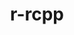 ---
title: "r-rcpp"
layout: cache
categories: [package, develop]
meta: {"versions": ["1.0.12"], "compilers": ["gcc@=7.5.0"], "oss": ["ubuntu18.04"], "platforms": ["linux"], "targets": ["x86_64_v3"], "stacks": ["build_systems", "root"], "num_specs": 10, "num_specs_by_stack": {"root": 10, "build_systems": 2}}
spec_details: [{"hash": "rpyqrde2z2nabxhfou5bmtws2xd3sbyl", "compiler": "gcc@=7.5.0", "versions": ["1.0.12"], "os": "ubuntu18.04", "platform": "linux", "target": "x86_64_v3", "variants": ["build_system=generic"], "stacks": ["root"], "size": "-", "tarball": "https://binaries.spack.io/develop/build_cache/linux-ubuntu18.04-x86_64_v3/gcc-7.5.0/r-rcpp-1.0.12/linux-ubuntu18.04-x86_64_v3-gcc-7.5.0-r-rcpp-1.0.12-rpyqrde2z2nabxhfou5bmtws2xd3sbyl.spack"}, {"hash": "5zbfz4x6xlbogbxmllzjllzh2npy6kgu", "compiler": "gcc@=7.5.0", "versions": ["1.0.12"], "os": "ubuntu18.04", "platform": "linux", "target": "x86_64_v3", "variants": ["build_system=generic"], "stacks": ["root"], "size": "-", "tarball": "https://binaries.spack.io/develop/build_cache/linux-ubuntu18.04-x86_64_v3/gcc-7.5.0/r-rcpp-1.0.12/linux-ubuntu18.04-x86_64_v3-gcc-7.5.0-r-rcpp-1.0.12-5zbfz4x6xlbogbxmllzjllzh2npy6kgu.spack"}, {"hash": "cxztusvmhkqwjcuaqpe2kb27zokkgg7a", "compiler": "gcc@=7.5.0", "versions": ["1.0.12"], "os": "ubuntu18.04", "platform": "linux", "target": "x86_64_v3", "variants": ["build_system=generic"], "stacks": ["root", "build_systems"], "size": "-", "tarball": "https://binaries.spack.io/develop/build_cache/linux-ubuntu18.04-x86_64_v3/gcc-7.5.0/r-rcpp-1.0.12/linux-ubuntu18.04-x86_64_v3-gcc-7.5.0-r-rcpp-1.0.12-cxztusvmhkqwjcuaqpe2kb27zokkgg7a.spack"}, {"hash": "jmhmtdt65gk5g447pwhg2iczwkzkw7th", "compiler": "gcc@=7.5.0", "versions": ["1.0.12"], "os": "ubuntu18.04", "platform": "linux", "target": "x86_64_v3", "variants": ["build_system=generic"], "stacks": ["root"], "size": "-", "tarball": "https://binaries.spack.io/develop/build_cache/linux-ubuntu18.04-x86_64_v3/gcc-7.5.0/r-rcpp-1.0.12/linux-ubuntu18.04-x86_64_v3-gcc-7.5.0-r-rcpp-1.0.12-jmhmtdt65gk5g447pwhg2iczwkzkw7th.spack"}, {"hash": "b6btnzcgjtwuo3eeatrfvfcd2j3ymsuj", "compiler": "gcc@=7.5.0", "versions": ["1.0.12"], "os": "ubuntu18.04", "platform": "linux", "target": "x86_64_v3", "variants": ["build_system=generic"], "stacks": ["root"], "size": "-", "tarball": "https://binaries.spack.io/develop/build_cache/linux-ubuntu18.04-x86_64_v3/gcc-7.5.0/r-rcpp-1.0.12/linux-ubuntu18.04-x86_64_v3-gcc-7.5.0-r-rcpp-1.0.12-b6btnzcgjtwuo3eeatrfvfcd2j3ymsuj.spack"}, {"hash": "3qlfsle4r7yvlqffjhwyjp6cip7qzxwa", "compiler": "gcc@=7.5.0", "versions": ["1.0.12"], "os": "ubuntu18.04", "platform": "linux", "target": "x86_64_v3", "variants": ["build_system=generic"], "stacks": ["root"], "size": "-", "tarball": "https://binaries.spack.io/develop/build_cache/linux-ubuntu18.04-x86_64_v3/gcc-7.5.0/r-rcpp-1.0.12/linux-ubuntu18.04-x86_64_v3-gcc-7.5.0-r-rcpp-1.0.12-3qlfsle4r7yvlqffjhwyjp6cip7qzxwa.spack"}, {"hash": "44wokss7bfh4bfqrhhucxl7hhalqi5og", "compiler": "gcc@=7.5.0", "versions": ["1.0.12"], "os": "ubuntu18.04", "platform": "linux", "target": "x86_64_v3", "variants": ["build_system=generic"], "stacks": ["root"], "size": "-", "tarball": "https://binaries.spack.io/develop/build_cache/linux-ubuntu18.04-x86_64_v3/gcc-7.5.0/r-rcpp-1.0.12/linux-ubuntu18.04-x86_64_v3-gcc-7.5.0-r-rcpp-1.0.12-44wokss7bfh4bfqrhhucxl7hhalqi5og.spack"}, {"hash": "kigvxs3eh4hxs4gjio5n6dl7nwep44mh", "compiler": "gcc@=7.5.0", "versions": ["1.0.12"], "os": "ubuntu18.04", "platform": "linux", "target": "x86_64_v3", "variants": ["build_system=generic"], "stacks": ["root"], "size": "-", "tarball": "https://binaries.spack.io/develop/build_cache/linux-ubuntu18.04-x86_64_v3/gcc-7.5.0/r-rcpp-1.0.12/linux-ubuntu18.04-x86_64_v3-gcc-7.5.0-r-rcpp-1.0.12-kigvxs3eh4hxs4gjio5n6dl7nwep44mh.spack"}, {"hash": "nqor6hrbium6posf6r7z7mlgrlnqg6a3", "compiler": "gcc@=7.5.0", "versions": ["1.0.12"], "os": "ubuntu18.04", "platform": "linux", "target": "x86_64_v3", "variants": ["build_system=generic"], "stacks": ["root", "build_systems"], "size": "-", "tarball": "https://binaries.spack.io/develop/build_cache/linux-ubuntu18.04-x86_64_v3/gcc-7.5.0/r-rcpp-1.0.12/linux-ubuntu18.04-x86_64_v3-gcc-7.5.0-r-rcpp-1.0.12-nqor6hrbium6posf6r7z7mlgrlnqg6a3.spack"}, {"hash": "bnwwmlq4qxa7irlul3eojeesksva7h5m", "compiler": "gcc@=7.5.0", "versions": ["1.0.12"], "os": "ubuntu18.04", "platform": "linux", "target": "x86_64_v3", "variants": ["build_system=generic"], "stacks": ["root"], "size": "-", "tarball": "https://binaries.spack.io/develop/build_cache/linux-ubuntu18.04-x86_64_v3/gcc-7.5.0/r-rcpp-1.0.12/linux-ubuntu18.04-x86_64_v3-gcc-7.5.0-r-rcpp-1.0.12-bnwwmlq4qxa7irlul3eojeesksva7h5m.spack"}]
---